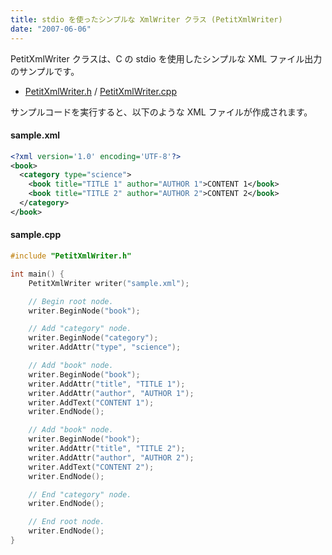 ```yaml
---
title: stdio を使ったシンプルな XmlWriter クラス (PetitXmlWriter)
date: "2007-06-06"
---
```


PetitXmlWriter クラスは、C の stdio を使用したシンプルな XML ファイル出力のサンプルです。

- [PetitXmlWriter.h](./PetitXmlWriter.h) / [PetitXmlWriter.cpp](./PetitXmlWriter.cpp)

サンプルコードを実行すると、以下のような XML ファイルが作成されます。

#### sample.xml

```xml
<?xml version='1.0' encoding='UTF-8'?>
<book>
  <category type="science">
    <book title="TITLE 1" author="AUTHOR 1">CONTENT 1</book>
    <book title="TITLE 2" author="AUTHOR 2">CONTENT 2</book>
  </category>
</book>
```

#### sample.cpp

```cpp
#include "PetitXmlWriter.h"

int main() {
    PetitXmlWriter writer("sample.xml");

    // Begin root node.
    writer.BeginNode("book");

    // Add "category" node.
    writer.BeginNode("category");
    writer.AddAttr("type", "science");

    // Add "book" node.
    writer.BeginNode("book");
    writer.AddAttr("title", "TITLE 1");
    writer.AddAttr("author", "AUTHOR 1");
    writer.AddText("CONTENT 1");
    writer.EndNode();

    // Add "book" node.
    writer.BeginNode("book");
    writer.AddAttr("title", "TITLE 2");
    writer.AddAttr("author", "AUTHOR 2");
    writer.AddText("CONTENT 2");
    writer.EndNode();

    // End "category" node.
    writer.EndNode();

    // End root node.
    writer.EndNode();
}
```


